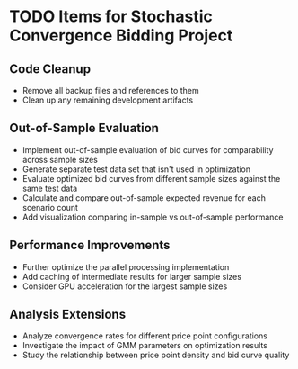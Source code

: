# TODO Items for Stochastic Convergence Bidding Project

## Code Cleanup
- Remove all backup files and references to them
- Clean up any remaining development artifacts

## Out-of-Sample Evaluation
- Implement out-of-sample evaluation of bid curves for comparability across sample sizes
- Generate separate test data set that isn't used in optimization
- Evaluate optimized bid curves from different sample sizes against the same test data
- Calculate and compare out-of-sample expected revenue for each scenario count
- Add visualization comparing in-sample vs out-of-sample performance

## Performance Improvements
- Further optimize the parallel processing implementation
- Add caching of intermediate results for larger sample sizes
- Consider GPU acceleration for the largest sample sizes

## Analysis Extensions
- Analyze convergence rates for different price point configurations
- Investigate the impact of GMM parameters on optimization results
- Study the relationship between price point density and bid curve quality